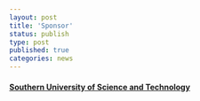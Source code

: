 ```yaml
---
layout: post
title: 'Sponsor'
status: publish
type: post
published: true
categories: news
---
```

#### <a href="http://www.sustc.edu.cn/en/" target="_blank">Southern University of Science and Technology</a>
    